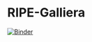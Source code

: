 # RIPE-Galliera
[![Binder](https://mybinder.org/badge_logo.svg)](https://mybinder.org/v2/gh/LucaSavio/RIPE-Galliera/main?filepath=https%3A%2F%2Fgithub.com%2FLucaSavio%2FRIPE-Galliera%2Fblob%2Fmain%2FSCORING_INTERFACE.ipynb)
